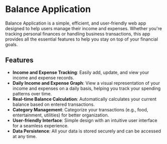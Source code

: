 # Balance Application

Balance Application is a simple, efficient, and user-friendly web app designed to help users manage their income and expenses. Whether you're tracking personal finances or handling business transactions, this app provides all the essential features to help you stay on top of your financial goals.

## Features
- **Income and Expense Tracking**: Easily add, update, and view your income and expense records.
- **Daily Income and Expense Graph**: View a visual representation of your income and expenses on a daily basis, helping you track your spending patterns over time.
- **Real-time Balance Calculation**: Automatically calculates your current balance based on entered transactions.
- **Category Management**: Categorize your transactions (e.g., food, entertainment, utilities) for better organization.
- **User-friendly Interface**: Simple design with an intuitive user interface for a seamless experience.
- **Data Persistence**: All your data is stored securely and can be accessed at any time.
